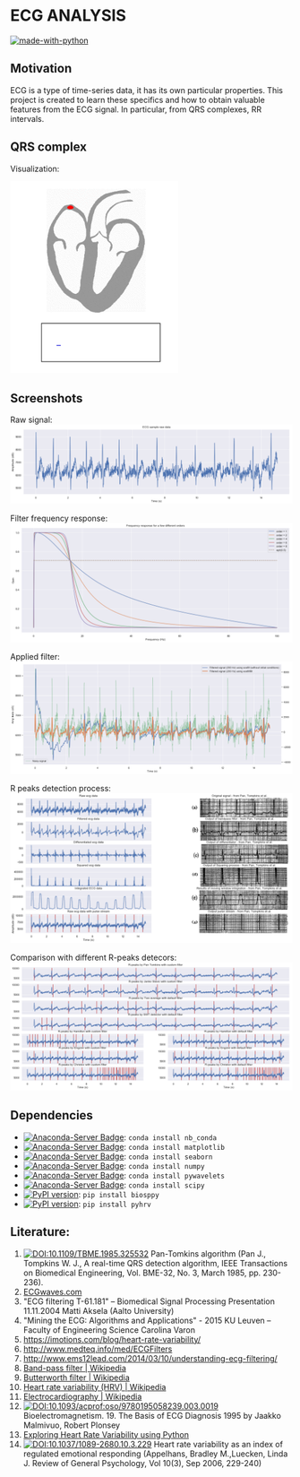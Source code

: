 # ECG ANALYSIS

[![made-with-python](https://img.shields.io/badge/Made%20with-Python-1f425f.svg)](https://www.python.org/)


## Motivation
ECG is a type of time-series data, it has its own particular properties.
This project is created to learn these specifics and how to obtain valuable features from the ECG signal. In particular, from QRS complexes, RR intervals.


## QRS complex
Visualization:

<img src="images/ECG_principle_slow.gif" width="300px"/>


## Screenshots

Raw signal:
![Raw signal](images/raw_signal.png)

Filter frequency response:
![Filter frequency response](images/Filter_frequency_response.png)

Applied filter:
![Applied filter](images/applied_filter.png)

R peaks detection process:
![R peaks detection process](images/R_peaks_detection_process.png)

Comparison with different R-peaks detecors:
![Comparison with different R-peaks detecors](images/Comparison_with_different_R-peaks_detecors.png)




## Dependencies
  - [![Anaconda-Server Badge](https://anaconda.org/anaconda/nb_conda/badges/installer/conda.svg)](https://anaconda.org/anaconda/nb_conda): `conda install nb_conda`
  - [![Anaconda-Server Badge](https://anaconda.org/anaconda/matplotlib/badges/installer/conda.svg)](https://conda.anaconda.org/anaconda): `conda install matplotlib`
  - [![Anaconda-Server Badge](https://anaconda.org/anaconda/seaborn/badges/installer/conda.svg)](https://conda.anaconda.org/anaconda): `conda install seaborn`
  - [![Anaconda-Server Badge](https://anaconda.org/anaconda/numpy/badges/installer/conda.svg)](https://conda.anaconda.org/anaconda): `conda install numpy`
  - [![Anaconda-Server Badge](https://anaconda.org/anaconda/pywavelets/badges/installer/conda.svg)](https://conda.anaconda.org/anaconda): `conda install pywavelets`
  - [![Anaconda-Server Badge](https://anaconda.org/anaconda/scipy/badges/installer/conda.svg)](https://conda.anaconda.org/anaconda): `conda install scipy`
  - [![PyPI version](https://badge.fury.io/py/biosppy.svg)](https://badge.fury.io/py/biosppy): `pip install biosppy`
  - [![PyPI version](https://badge.fury.io/py/pyhrv.svg)](https://badge.fury.io/py/pyhrv): `pip install pyhrv`

## Literature:
1. [![DOI:10.1109/TBME.1985.325532](https://zenodo.org/badge/DOI/10.1109/TBME.1985.325532.svg)](https://doi.org/10.1109/TBME.1985.325532) Pan-Tomkins algorithm (Pan J., Tompkins W. J., A real-time QRS detection algorithm, IEEE Transactions on Biomedical Engineering, Vol. BME-32, No. 3, March 1985, pp. 230-236).
2. [ECGwaves.com](https://ecgwaves.com/ecg-normal-p-wave-qrs-complex-st-segment-t-wave-j-point/)
3. "ECG filtering T-61.181" – Biomedical Signal Processing Presentation 11.11.2004 Matti Aksela (Aalto University)
4.  "Mining the ECG: Algorithms and Applications" - 2015 KU Leuven – Faculty of Engineering Science Carolina Varon
5. https://imotions.com/blog/heart-rate-variability/
6. http://www.medteq.info/med/ECGFilters
7. http://www.ems12lead.com/2014/03/10/understanding-ecg-filtering/
8. [Band-pass filter | Wikipedia](https://en.wikipedia.org/wiki/Butterworth_filter)
9. [Butterworth filter | Wikipedia](https://en.wikipedia.org/wiki/Butterworth_filter)
10. [Heart rate variability (HRV) | Wikipedia](https://en.wikipedia.org/wiki/Heart_rate_variability)
11. [Electrocardiography | Wikipedia](https://en.wikipedia.org/wiki/Electrocardiography)
12.  [![DOI:10.1093/acprof:oso/9780195058239.003.0019](https://zenodo.org/badge/DOI/10.1093/acprof:oso/9780195058239.003.0019.svg)](https://doi.org/10.1093/acprof:oso/9780195058239.003.0019) Bioelectromagnetism. 19. The Basis of ECG Diagnosis 1995 by Jaakko Malmivuo, Robert Plonsey
13. [Exploring Heart Rate Variability using Python](https://blog.orikami.nl/exploring-heart-rate-variability-using-python-483a7037c64d)
14. [![DOI:10.1037/1089-2680.10.3.229](https://zenodo.org/badge/DOI/10.1037/1089-2680.10.3.229.svg)](https://doi.org/10.1037/1089-2680.10.3.229) Heart rate variability as an index of regulated emotional responding (Appelhans, Bradley M.,Luecken, Linda J.
Review of General Psychology, Vol 10(3), Sep 2006, 229-240)
